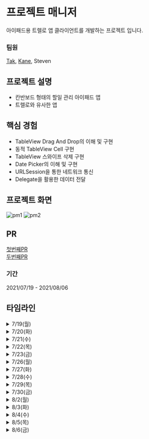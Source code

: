 # 프로젝트 매니저
아이패드용 트렐로 앱 클라이언트를 개발하는 프로젝트 입니다.

### 팀원
[Tak](https://github.com/Tak95), [Kane](https://github.com/kane-young), Steven

## 프로젝트 설명
- 칸반보드 형태의 할일 관리 아이패드 앱
- 트렐로와 유사한 앱

## 핵심 경험
- TableView Drag And Drop의 이해 및 구현
- 동적 TableView Cell 구현
- TableView 스와이프 삭제 구현
- Date Picker의 이해 및 구현
- URLSession을 통한 네트워크 통신
- Delegate을 활용한 데이터 전달

## 프로젝트 화면
![pm1](https://user-images.githubusercontent.com/35272802/131100738-b528ea08-e2a7-4cf0-9dd7-2f113805bc97.gif)
![pm2](https://user-images.githubusercontent.com/35272802/131101332-a98457dd-c15b-42cb-b44c-87f85a760f97.gif)

## PR
[첫번째PR](https://github.com/yagom-academy/ios-project-manager/pull/22)<br>
[두번째PR](https://github.com/yagom-academy/ios-project-manager/pull/30)


### 기간
2021/07/19 - 2021/08/06

## 타임라인
<details>
  <summary>7/19(월)</summary>
  <p>
    - 활동학습(로컬 캐시)<br>   
    - 팀 규칙 정하기<br>
    - SwiftLint 적용
  </p>
</details>
<details>
  <summary>7/20(화)</summary>
  <p>
    - Drag and Drop 개념 정리<br>
    - Server 팀과의 회의
  </p>
</details>
<details>
  <summary>7/21(수)</summary>
  <p>
    - Develop without Storyboard 개념 학습<br>
    - TableView TitleLabel 구현<br>
    - TableView(todo, doing, done) 구현
  </p>
</details>
<details>
  <summary>7/22(목)</summary>
  <p>
    - 활동학습(AutoLayout Advanced)<br>
    - Drag and Drop 기본 동작 구현<br>
    - 원형 Layout UILabel 구현
  </p>
</details>
<details>
  <summary>7/23(금)</summary>
  <p> 
    - 할 일 입력창 구현<br>
    - View Draw cycle 공부<br>
    - swipe to delete 구현
  </p>
</details>
<details>
  <summary>7/26(월)</summary>
  <p> 
    - 활동학습(ssl, tls, 소켓)<br>
    - 커스텀 Label, View 구현<br>
    - 데드라인이 지난 것은 빨간색으ㄹ 표시하게 구현(done일 때는 모두 검은색으로)<br>
    - TableView cell의 개수에 따라서 몇개 인지가 바뀌게 구현<br>
    - 날짜 포맷 기능을 분리<br>
    - Step1 PR 보냄
  </p>
</details>
<details>
  <summary>7/27(화)</summary>
  <p> 
    - Alamofire와 URLSession 차이점 공부<br>
    - lottie 애니메이션 공부<br>
    - 리뷰어에게 PR 리뷰 받고 면담
  </p>
</details>
<details>
  <summary>7/28(수)</summary>
  <p> 
    - PR 리뷰를 바탕으로 코드 수정<br>
    - 코딩 컨벤션과 네이밍을 신경쓰면서 수정<br>
    - 소스트리 적용
  </p>
</details>
<details>
  <summary>7/29(목)</summary>
  <p> 
    - 활동학습(SwiftUI)<br>
    - 커스텀 뷰들을 ViewController의 메소드로 적용<br>
    - Convenience init 공부
  </p>
</details>
<details>
  <summary>7/30(금)</summary>
  <p> 
    - 서버 api에 맞게 모델 수정<br>
    - NetworkManager task 조회 구현
  </p>
</details>
<details>
  <summary>8/2(월)</summary>
  <p> 
    - NetworkManager 구현<br>
    - 네트워크에 의존하지 않는 Test 학습(with 올라프)
  </p>
</details>
<details>
  <summary>8/3(화)</summary>
  <p> 
    - Mock, Fake, Stub 학습<br>
    - MockURLSession, FakeDataTask 구현<br>
    - Test Code 구현
  </p>
</details>
<details>
  <summary>8/4(수)</summary>
  <p> 
    - NetworkManager 리펙토링
  </p>
</details>
<details>
  <summary>8/5(목)</summary>
  <p> 
    - 로컬 디스크 캐싱 설계<br>
    - 코어데이터 공부
  </p>
</details>
<details>
  <summary>8/6(금)</summary>
  <p> 
    - Step2 PR<br>
    - 코어데이터와 서버 통신 모델을 하나로 합치기
  </p>
</details>


